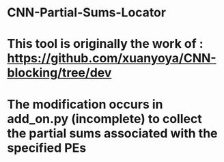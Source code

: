 # CNN-Partial-Sums-Locator

# This tool is originally the work of : https://github.com/xuanyoya/CNN-blocking/tree/dev
# The modification occurs in add_on.py (incomplete) to collect the partial sums associated with the specified PEs
